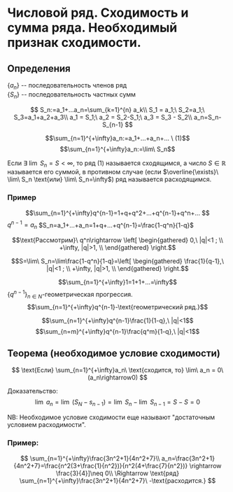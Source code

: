 # Числовой ряд. Сходимость и сумма ряда. Необходимый признак сходимости.

## Определения

$\{a_n\}$ -- последовательность членов ряд\
$\{S_n\}$ -- последовательность частных сумм

$$
S_n:=a_1+...a_n=\sum_{k=1}^{n} a_k\\
S_1 = a_1;\ S_2=a_1;\ S_3=a_1+a_2+a_3\\
a_1 = S_1;\ a_2 = S_2-S_1;\ a_3 = S_3 - S_2\\ a_n=S_n-S_{n-1}
$$


$$\sum_{n=1}^{+\infty}a_n:=a_1+...+a_n+... \ (1)$$
$$\sum_{n=1}^{+\infty}a_n:=\lim\ S_n$$

Если $\exists\ \lim\ S_n = S<\infty$, то ряд (1) называется сходящимся, а число
$S\in \mathbb{R}$ называется его суммой, в противном случае (если 
$\overline{\exists}\ \lim\ S_n \text{или} \lim\ S_n=\infty$) ряд называется
расходящимся.


### Пример

$$\sum_{n=1}^{+\infty}q^{n-1}=1+q+q^2+...+q^{n-1}+q^n+... $$
$q^{n-1}=a_n$
$S_n=a_1+...+a_n=1+q+...+q^{n-1}=\frac{1-q^n}{1-q}$

$$\text{Рассмотрим}\ q^n\rightarrow
\left[ 
  \begin{gathered} 
    0,\ |q|<1 ; \\ 
    +\infty, |q|>1, \\ 
  \end{gathered} 
\right.$$

$$S=\lim\ S_n=\lim\frac{1-q^n}{1-q}=\left[ 
  \begin{gathered} 
    \frac{1}{q-1},\ |q|<1 ; \\ 
    +\infty, |q|>1, \\ 
  \end{gathered} 
\right.$$

$$\sum_{n=1}^{+\infty}1=1+1+...=\infty$$
$\{q^{n-1}\}_{n\in N}$-геометрическая прогрессия.
$$\sum_{n=1}^{+\infty}q^{n-1}-\text{геометрический ряд.}$$

$$\sum_{n=1}^{+\infty}q^{n-1}\frac{1}{1-q},\ |q|<1$$
$$\sum_{n=m}^{+\infty}q^{n-1}\frac{q^m}{1-q},\ |q|<1$$

## Теорема (необходимое условие сходимости)

$$
\text{Если} \sum_{n=1}^{+\infty}a_n\ \text{сходится, то} 
\lim\ a_n = 0\ (a_n\rightarrow0)
$$


Доказательство:\
$$\lim\ a_n = \lim\ (S_N-s_{n-1}) = \lim\ S_n - \lim\ S_{n-1}=S-S=0$$

NB: Необходимое условие сходимости еще называют "достаточным условием расходимости".

### Пример:
$$
\sum_{n=1}^{+\infty}\frac{3n^2+1}{4n^2+7}\\
a_n=\frac{3n^2+1}{4n^2+7}=\frac{n^2(3+\frac{1}{n^2})}{n^2(4+\frac{7}{n^2})}
\rightarrow \frac{3}{4}]\neq 0\\
\Rightarrow \text{ряд} \sum_{n=1}^{+\infty}\frac{3n^2+1}{4n^2+7}\ 
-\text{расходится.}
$$
